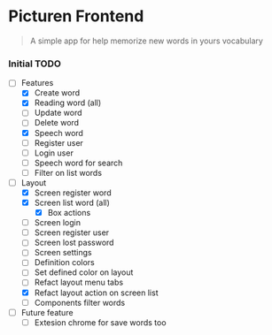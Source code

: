 # Picturen Frontend
> A simple app for help memorize new words in yours vocabulary

### Initial TODO

 - [ ] Features
   - [x] Create word
   - [x] Reading word (all)
   - [ ] Update word
   - [ ] Delete word
   - [x] Speech word
   - [ ] Register user
   - [ ] Login user
   - [ ] Speech word for search
   - [ ] Filter on list words
- [ ] Layout
  - [x] Screen register word
  - [x] Screen list word (all)
    - [x] Box actions
  - [ ] Screen login
  - [ ] Screen register user
  - [ ] Screen lost password
  - [ ] Screen settings
  - [ ] Definition colors
  - [ ] Set defined color on layout
  - [ ] Refact layout menu tabs
  - [x] Refact layout action on screen list
  - [ ] Components filter words
  
 - [ ] Future feature
   - [ ] Extesion chrome for save words too
